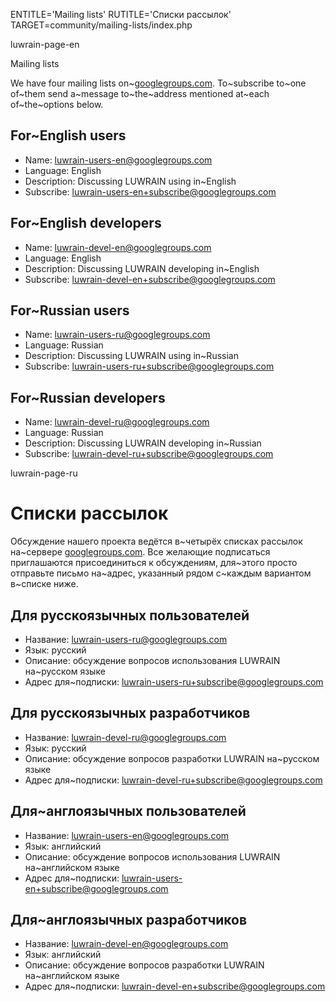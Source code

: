 
ENTITLE='Mailing lists'
RUTITLE='Списки рассылок'
TARGET=community/mailing-lists/index.php

luwrain-page-en

Mailing lists

We have four mailing lists on~[googlegroups.com](http://googlegroups.com).
To~subscribe to~one of~them send a~message to~the~address 
mentioned at~each of~the~options below.

## For~English users

* Name: luwrain-users-en@googlegroups.com
* Language: English
* Description: Discussing LUWRAIN using in~English
* Subscribe: [luwrain-users-en+subscribe@googlegroups.com](mailto:luwrain-users-en+subscribe@googlegroups.com)

## For~English developers

* Name: luwrain-devel-en@googlegroups.com
* Language: English
* Description: Discussing LUWRAIN developing in~English
* Subscribe: [luwrain-devel-en+subscribe@googlegroups.com](mailto:luwrain-devel-en+subscribe@googlegroups.com)

## For~Russian users

* Name: luwrain-users-ru@googlegroups.com
* Language: Russian
* Description: Discussing LUWRAIN using in~Russian
* Subscribe: [luwrain-users-ru+subscribe@googlegroups.com](mailto:luwrain-users-ru+subscribe@googlegroups.com)

## For~Russian developers

* Name: luwrain-devel-ru@googlegroups.com
* Language: Russian
* Description: Discussing LUWRAIN developing in~Russian
* Subscribe: [luwrain-devel-ru+subscribe@googlegroups.com](mailto:luwrain-devel-ru+subscribe@googlegroups.com)

luwrain-page-ru

# Списки рассылок

Обсуждение нашего проекта ведётся в~четырёх списках рассылок на~сервере [googlegroups.com](http://googlegroups.com).
Все желающие подписаться приглашаются присоединиться к обсуждениям,
для~этого просто отправьте письмо
на~адрес, указанный рядом с~каждым вариантом в~списке ниже.

## Для русскоязычных пользователей

* Название: luwrain-users-ru@googlegroups.com
* Язык: русский
* Описание: обсуждение вопросов использования LUWRAIN на~русском языке
* Адрес для~подписки: [luwrain-users-ru+subscribe@googlegroups.com](mailto:luwrain-users-ru+subscribe@googlegroups.com)

## Для русскоязычных разработчиков

* Название: luwrain-devel-ru@googlegroups.com
* Язык: русский
* Описание: обсуждение вопросов разработки  LUWRAIN на~русском языке
* Адрес для~подписки: [luwrain-devel-ru+subscribe@googlegroups.com](mailto:luwrain-devel-ru+subscribe@googlegroups.com)

## Для~англоязычных пользователей 

* Название: luwrain-users-en@googlegroups.com
* Язык: английский
* Описание: обсуждение вопросов использования LUWRAIN на~английском языке
* Адрес для~подписки: [luwrain-users-en+subscribe@googlegroups.com](mailto:luwrain-users-en+subscribe@googlegroups.com)

## Для~англоязычных разработчиков

* Название: luwrain-devel-en@googlegroups.com
* Язык: английский 
* Описание: обсуждение вопросов разработки  LUWRAIN на~английском  языке
* Адрес для~подписки: [luwrain-devel-en+subscribe@googlegroups.com](mailto:luwrain-devel-en+subscribe@googlegroups.com)
